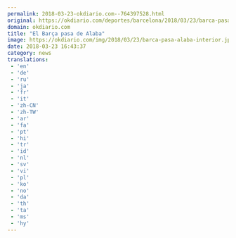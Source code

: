 ```yaml
---
permalink: 2018-03-23-okdiario.com--764397528.html
original: https://okdiario.com/deportes/barcelona/2018/03/23/barca-pasa-alaba-2009209
domain: okdiario.com
title: "El Barça pasa de Alaba"
image: https://okdiario.com/img/2018/03/23/barca-pasa-alaba-interior.jpg
date: 2018-03-23 16:43:37
category: news
translations: 
 - 'en'
 - 'de'
 - 'ru'
 - 'ja'
 - 'fr'
 - 'it'
 - 'zh-CN'
 - 'zh-TW'
 - 'ar'
 - 'fa'
 - 'pt'
 - 'hi'
 - 'tr'
 - 'id'
 - 'nl'
 - 'sv'
 - 'vi'
 - 'pl'
 - 'ko'
 - 'no'
 - 'da'
 - 'th'
 - 'ta'
 - 'ms'
 - 'hy'
---
```


